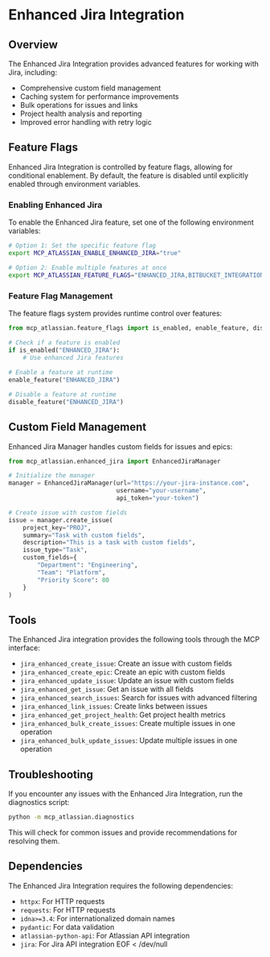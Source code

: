 # Enhanced Jira Integration

## Overview

The Enhanced Jira Integration provides advanced features for working with Jira, including:

- Comprehensive custom field management
- Caching system for performance improvements
- Bulk operations for issues and links
- Project health analysis and reporting
- Improved error handling with retry logic

## Feature Flags

Enhanced Jira Integration is controlled by feature flags, allowing for conditional enablement. By default, 
the feature is disabled until explicitly enabled through environment variables.

### Enabling Enhanced Jira

To enable the Enhanced Jira feature, set one of the following environment variables:

```bash
# Option 1: Set the specific feature flag
export MCP_ATLASSIAN_ENABLE_ENHANCED_JIRA="true"

# Option 2: Enable multiple features at once
export MCP_ATLASSIAN_FEATURE_FLAGS="ENHANCED_JIRA,BITBUCKET_INTEGRATION"
```

### Feature Flag Management

The feature flags system provides runtime control over features:

```python
from mcp_atlassian.feature_flags import is_enabled, enable_feature, disable_feature

# Check if a feature is enabled
if is_enabled("ENHANCED_JIRA"):
    # Use enhanced Jira features
    
# Enable a feature at runtime
enable_feature("ENHANCED_JIRA")

# Disable a feature at runtime
disable_feature("ENHANCED_JIRA")
```

## Custom Field Management

Enhanced Jira Manager handles custom fields for issues and epics:

```python
from mcp_atlassian.enhanced_jira import EnhancedJiraManager

# Initialize the manager
manager = EnhancedJiraManager(url="https://your-jira-instance.com", 
                              username="your-username", 
                              api_token="your-token")

# Create issue with custom fields
issue = manager.create_issue(
    project_key="PROJ",
    summary="Task with custom fields",
    description="This is a task with custom fields",
    issue_type="Task",
    custom_fields={
        "Department": "Engineering",
        "Team": "Platform",
        "Priority Score": 80
    }
)
```

## Tools

The Enhanced Jira integration provides the following tools through the MCP interface:

- `jira_enhanced_create_issue`: Create an issue with custom fields
- `jira_enhanced_create_epic`: Create an epic with custom fields
- `jira_enhanced_update_issue`: Update an issue with custom fields
- `jira_enhanced_get_issue`: Get an issue with all fields
- `jira_enhanced_search_issues`: Search for issues with advanced filtering
- `jira_enhanced_link_issues`: Create links between issues
- `jira_enhanced_get_project_health`: Get project health metrics
- `jira_enhanced_bulk_create_issues`: Create multiple issues in one operation
- `jira_enhanced_bulk_update_issues`: Update multiple issues in one operation

## Troubleshooting

If you encounter any issues with the Enhanced Jira Integration, run the diagnostics script:

```bash
python -m mcp_atlassian.diagnostics
```

This will check for common issues and provide recommendations for resolving them.

## Dependencies

The Enhanced Jira Integration requires the following dependencies:

- `httpx`: For HTTP requests
- `requests`: For HTTP requests
- `idna>=3.4`: For internationalized domain names
- `pydantic`: For data validation
- `atlassian-python-api`: For Atlassian API integration
- `jira`: For Jira API integration
EOF < /dev/null
